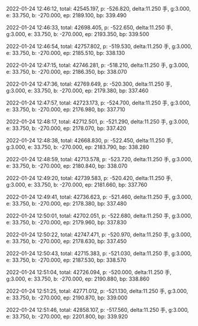 2022-01-24 12:46:12, total: 42545.197, p: -526.820, delta:11.250 手, g:3.000, e: 33.750, b: -270.000, ep: 2189.100, bp: 339.490

2022-01-24 12:46:33, total: 42698.405, p: -522.650, delta:11.250 手, g:3.000, e: 33.750, b: -270.000, ep: 2193.350, bp: 339.500

2022-01-24 12:46:54, total: 42757.802, p: -519.530, delta:11.250 手, g:3.000, e: 33.750, b: -270.000, ep: 2185.510, bp: 338.130

2022-01-24 12:47:15, total: 42746.281, p: -518.210, delta:11.250 手, g:3.000, e: 33.750, b: -270.000, ep: 2186.350, bp: 338.070

2022-01-24 12:47:36, total: 42769.649, p: -520.300, delta:11.250 手, g:3.000, e: 33.750, b: -270.000, ep: 2179.380, bp: 337.460

2022-01-24 12:47:57, total: 42723.173, p: -524.700, delta:11.250 手, g:3.000, e: 33.750, b: -270.000, ep: 2176.980, bp: 337.710

2022-01-24 12:48:17, total: 42712.501, p: -521.290, delta:11.250 手, g:3.000, e: 33.750, b: -270.000, ep: 2178.070, bp: 337.420

2022-01-24 12:48:38, total: 42668.830, p: -522.450, delta:11.250 手, g:3.000, e: 33.750, b: -270.000, ep: 2183.790, bp: 338.280

2022-01-24 12:48:59, total: 42713.578, p: -523.720, delta:11.250 手, g:3.000, e: 33.750, b: -270.000, ep: 2180.840, bp: 338.070

2022-01-24 12:49:20, total: 42739.583, p: -520.420, delta:11.250 手, g:3.000, e: 33.750, b: -270.000, ep: 2181.660, bp: 337.760

2022-01-24 12:49:41, total: 42736.623, p: -521.460, delta:11.250 手, g:3.000, e: 33.750, b: -270.000, ep: 2178.380, bp: 337.480

2022-01-24 12:50:01, total: 42702.051, p: -522.680, delta:11.250 手, g:3.000, e: 33.750, b: -270.000, ep: 2179.960, bp: 337.830

2022-01-24 12:50:22, total: 42747.471, p: -520.970, delta:11.250 手, g:3.000, e: 33.750, b: -270.000, ep: 2178.630, bp: 337.450

2022-01-24 12:50:43, total: 42715.383, p: -521.030, delta:11.250 手, g:3.000, e: 33.750, b: -270.000, ep: 2187.530, bp: 338.570

2022-01-24 12:51:04, total: 42726.094, p: -520.000, delta:11.250 手, g:3.000, e: 33.750, b: -270.000, ep: 2190.880, bp: 338.860

2022-01-24 12:51:25, total: 42771.012, p: -521.130, delta:11.250 手, g:3.000, e: 33.750, b: -270.000, ep: 2190.870, bp: 339.000

2022-01-24 12:51:46, total: 42858.107, p: -517.560, delta:11.250 手, g:3.000, e: 33.750, b: -270.000, ep: 2201.800, bp: 339.920